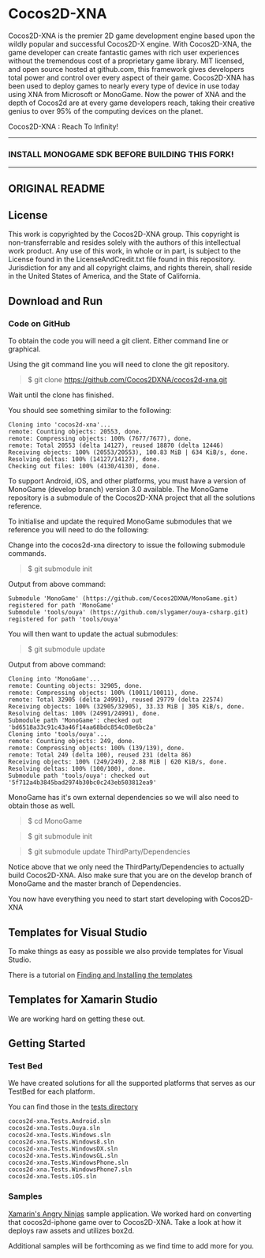 # Cocos2D-XNA

Cocos2D-XNA is the premier 2D game development engine based upon the wildly popular and successful Cocos2D-X engine. With Cocos2D-XNA, the game developer can create fantastic games with rich user experiences without the tremendous cost of a proprietary game library. MIT licensed, and open source hosted at github.com, this framework gives developers total power and control over every aspect of their game. Cocos2D-XNA has been used to deploy games to nearly every type of device in use today using XNA from Microsoft or MonoGame. Now the power of XNA and the depth of Cocos2d are at every game developers reach, taking their creative genius to over 95% of the computing devices on the planet.

Cocos2D-XNA : Reach To Infinity!



-----------------------
### INSTALL MONOGAME SDK BEFORE BUILDING THIS FORK!

---------------------------------------------------------------

ORIGINAL README
---------------------------------------------------------------

License
-------

This work is copyrighted by the Cocos2D-XNA group. This copyright is non-transferrable and resides solely with the authors of this intellectual work product. Any use of this work, in whole or in part, is subject to the License found in the LicenseAndCredit.txt file found in this repository. Jurisdiction for any and all copyright claims, and rights therein, shall reside in the United States of America, and the State of California.

Download and Run
----------------

### Code on GitHub

To obtain the code you will need a git client.  Either command line or graphical.

Using the git command line you will need to clone the git repository.

> $ git clone https://github.com/Cocos2DXNA/cocos2d-xna.git

Wait until the clone has finished.

You should see something similar to the following:

	Cloning into 'cocos2d-xna'...
	remote: Counting objects: 20553, done.
	remote: Compressing objects: 100% (7677/7677), done.
	remote: Total 20553 (delta 14127), reused 18870 (delta 12446)
	Receiving objects: 100% (20553/20553), 100.83 MiB | 634 KiB/s, done.
	Resolving deltas: 100% (14127/14127), done.
	Checking out files: 100% (4130/4130), done.

To support Android, iOS, and other platforms, you must have a version of MonoGame (develop branch) version 3.0 available. The MonoGame repository is a submodule of the Cocos2D-XNA project that all the solutions reference.

To initialise and update the required MonoGame submodules that we reference you will need to do the following:

Change into the cocos2d-xna directory to issue the following submodule commands.

> $ git submodule init

Output from above command:

	Submodule 'MonoGame' (https://github.com/Cocos2DXNA/MonoGame.git) registered for path 'MonoGame'
	Submodule 'tools/ouya' (https://github.com/slygamer/ouya-csharp.git) registered for path 'tools/ouya'

You will then want to update the actual submodules:

> $ git submodule update

Output from above command:

	Cloning into 'MonoGame'...
	remote: Counting objects: 32905, done.
	remote: Compressing objects: 100% (10011/10011), done.
	remote: Total 32905 (delta 24991), reused 29779 (delta 22574)
	Receiving objects: 100% (32905/32905), 33.33 MiB | 305 KiB/s, done.
	Resolving deltas: 100% (24991/24991), done.
	Submodule path 'MonoGame': checked out 'bd6518a33c91c43a46f14aa68bdc854c08e6bc2a'
	Cloning into 'tools/ouya'...
	remote: Counting objects: 249, done.
	remote: Compressing objects: 100% (139/139), done.
	remote: Total 249 (delta 100), reused 231 (delta 86)
	Receiving objects: 100% (249/249), 2.88 MiB | 620 KiB/s, done.
	Resolving deltas: 100% (100/100), done.
	Submodule path 'tools/ouya': checked out '5f712a4b3845bad2974b30bc0c243eb503812ea9'

MonoGame has it's own external dependencies so we will also need to obtain those as well.

> $ cd MonoGame

> $ git submodule init

> $ git submodule update ThirdParty/Dependencies

Notice above that we only need the ThirdParty/Dependencies to actually build Cocos2D-XNA. Also make sure that you are on the develop branch of MonoGame and the master branch of Dependencies.

You now have everything you need to start start developing with Cocos2D-XNA

Templates for Visual Studio
---------------------------

To make things as easy as possible we also provide templates for Visual Studio.

There is a tutorial on [Finding and Installing the templates](http://cocoa-mono.org/archives/494/cocos2d-xna-getting-started-part-1/ "Cocos2D-XNA Getting Started")

Templates for Xamarin Studio
----------------------------

We are working hard on getting these out.


Getting Started
---------------

### Test Bed

We have created solutions for all the supported platforms that serves as our TestBed for each platform.

You can find those in the [tests directory](https://github.com/Cocos2DXNA/cocos2d-xna/tree/master/tests "Test Bed")

	cocos2d-xna.Tests.Android.sln	
	cocos2d-xna.Tests.Ouya.sln	
	cocos2d-xna.Tests.Windows.sln	
	cocos2d-xna.Tests.Windows8.sln	
	cocos2d-xna.Tests.WindowsDX.sln	
	cocos2d-xna.Tests.WindowsGL.sln	
	cocos2d-xna.Tests.WindowsPhone.sln	
	cocos2d-xna.Tests.WindowsPhone7.sln	
	cocos2d-xna.Tests.iOS.sln	

### Samples

[Xamarin's Angry Ninjas](https://github.com/xamarin/AngryNinjas "Xamarin’s Angry Ninjas") sample application. We worked hard on converting that cocos2d-iphone game over to Cocos2D-XNA. Take a look at how it deploys raw assets and utilizes box2d. 

Additional samples will be forthcoming as we find time to add more for you. 





